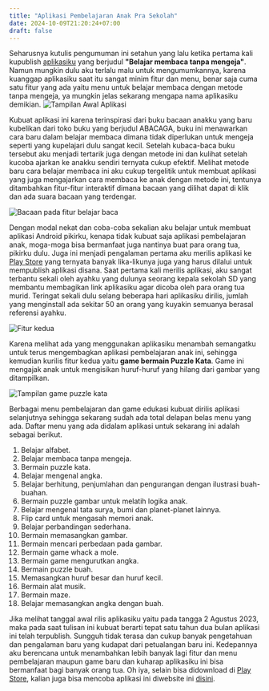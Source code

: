 ```yaml
---
title: "Aplikasi Pembelajaran Anak Pra Sekolah"
date: 2024-10-09T21:20:24+07:00
draft: false
---
```


Seharusnya kutulis pengumuman ini setahun yang lalu ketika pertama kali kupublish [aplikasiku](https://play.google.com/store/apps/details?id=com.aplikasihebat.baca_app) yang berjudul **"Belajar membaca tanpa mengeja"**. Namun mungkin dulu aku terlalu malu untuk mengumumkannya, karena kuanggap aplikasiku saat itu sangat minim fitur dan menu, benar saja cuma satu fitur yang ada yaitu menu untuk belajar membaca dengan metode tanpa mengeja, ya mungkin jelas sekarang mengapa nama aplikasiku demikian.
![Tampilan Awal Aplikasi](/blog/posts/aplikasi-pembelajaran-anak-pra-sekolah/belajar_baca.jpg)

Kubuat aplikasi ini karena terinspirasi dari buku bacaan anakku yang baru kubelikan dari toko buku yang berjudul ABACAGA, buku ini menawarkan cara baru dalam belajar membaca dimana tidak diperlukan untuk mengeja seperti yang kupelajari dulu sangat kecil. Setelah kubaca-baca buku tersebut aku menjadi tertarik juga dengan metode ini dan kulihat setelah kucoba ajarkan ke anakku sendiri ternyata cukup efektif. Melihat metode baru cara belajar membaca ini aku cukup tergelitik untuk membuat aplikasi yang juga mengajarkan cara membaca ke anak dengan metode ini, tentunya ditambahkan fitur-fitur interaktif dimana bacaan yang dilihat dapat di klik dan ada suara bacaan yang terdengar.

![Bacaan pada fitur belajar baca](/blog/posts/aplikasi-pembelajaran-anak-pra-sekolah/belajar_baca2.jpg)

Dengan modal nekat dan coba-coba sekalian aku belajar untuk membuat aplikasi Android pikirku, kenapa tidak kubuat saja aplikasi pembelajaran anak, moga-moga bisa bermanfaat juga nantinya buat para orang tua, pikirku dulu. Juga ini menjadi pengalaman pertama aku merilis aplikasi ke [Play Store](https://play.google.com/) yang ternyata banyak lika-likunya juga yang harus dilalui untuk mempublish aplikasi disana. Saat pertama kali merilis aplikasi, aku sangat terbantu sekali oleh ayahku yang dulunya seorang kepala sekolah SD yang membantu membagikan link aplikasiku agar dicoba oleh para orang tua murid. Teringat sekali dulu selang beberapa hari aplikasiku dirilis, jumlah yang menginstall ada sekitar 50 an orang yang kuyakin semuanya berasal referensi ayahku.

![Fitur kedua](/blog/posts/aplikasi-pembelajaran-anak-pra-sekolah/puzzle_kata.PNG)

Karena melihat ada yang menggunakan aplikasiku menambah semangatku untuk terus mengembagkan aplikasi pembelajaran anak ini, sehingga kemudian kurilis fitur kedua yaitu **game bermain Puzzle Kata**. Game ini mengajak anak untuk mengisikan huruf-huruf yang hilang dari gambar yang ditampilkan.

![Tampilan game puzzle kata](/blog/posts/aplikasi-pembelajaran-anak-pra-sekolah/puzzle_kata2.jpeg)

Berbagai menu pembelajaran dan game edukasi kubuat dirilis aplikasi selanjutnya sehingga sekarang sudah ada total delapan belas menu yang ada. Daftar menu yang ada didalam aplikasi untuk sekarang ini adalah sebagai berikut.

1. Belajar alfabet.
2. Belajar membaca tanpa mengeja.
3. Bermain puzzle kata.
4. Belajar mengenal angka.
5. Belajar berhitung, penjumlahan dan pengurangan dengan ilustrasi buah-buahan.
6. Bermain puzzle gambar untuk melatih logika anak.
7. Belajar mengenal tata surya, bumi dan planet-planet lainnya.
8. Flip card untuk mengasah memori anak.
9. Belajar perbandingan sederhana.
10. Bermain memasangkan gambar.
11. Bermain mencari perbedaan pada gambar.
12. Bermain game whack a mole.
13. Bermain game mengurutkan angka.
14. Bermain puzzle buah.
15. Memasangkan huruf besar dan huruf kecil.
16. Bermain alat musik.
17. Bermain maze.
18. Belajar memasangkan angka dengan buah.

Jika melihat tanggal awal rilis aplikasiku yaitu pada tangga 2 Agustus 2023, maka pada saat tulisan ini kubuat berarti tepat satu tahun dua bulan aplikasi ini telah terpublish. Sungguh tidak terasa dan cukup banyak pengetahuan dan pengalaman baru yang kudapat dari petualangan baru ini. Kedepannya aku berencana untuk menambahkan lebih banyak lagi fitur dan menu pembelajaran maupun game baru dan kuharap aplikasiku ini bisa bermanfaat bagi banyak orang tua. Oh iya, selain bisa didownload di [Play Store](https://play.google.com/), kalian juga bisa mencoba aplikasi ini diwebsite ini [disini](https://aplikasihebat.com/belajar-baca/).

